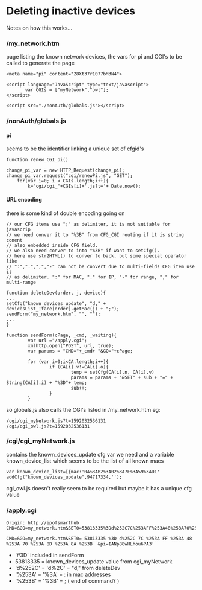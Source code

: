 # Deleting inactive devices

Notes on how this works...

### /my_network.htm
page listing the known network devices, the vars for pi and CGI's to be called to generate the page

```
<meta name="pi" content="28Xt37r1077bM3N4">

<script language="JavaScript" type="text/javascript">
       var CGIs = ["myNetwork","owl"];
</script>

<script src="./nonAuth/globals.js"></script>
```

### /nonAuth/globals.js

#### pi
seems to be the identifier linking a unique set of cfgid's 
```
function renew_CGI_pi()
	
change_pi_var = new HTTP_Request(change_pi);
change_pi_var.request("cgi/renewPi.js", "GET");
	for(var i=0; i < CGIs.length;i++){
		k="cgi/cgi_"+CGIs[i]+'.js?t='+ Date.now();		
```

#### URL encoding
there is some kind of double encoding going on
```
// our CFG items use ";" as delimiter, it is not suitable for javascrip
// we need conver it to "%3B" from CFG_CGI routing if it is string conent
// also embedded inside CFG field.
// we also need conver to into "%3B" if want to setCfg().
// here use str2HTML() to conver to back, but some special operator like
// ":",".",",","-" can not be convert due to multi-fields CFG item use it
// as delimiter. ":" for MAC, "." for IP, "-" for range, "," for multi-range

function deleteDev(order, j, device){
...     
setCfg("known_devices_update", "d," + devicesList_Iface[order].getMac(j) + ";");
sendForm("my_network.htm", "", "");
...
}

function sendForm(cPage, _cmd, _waiting){
        var url ="/apply.cgi";
        xmlhttp.open("POST", url, true);
        var params = "CMD="+_cmd+ "&GO="+cPage;

        for (var i=0;i<CA.length;i++){
                if (CA[i].v!=CA[i].o){
                        temp = setCfg(CA[i].n, CA[i].v)
                        params = params + "&SET" + sub + "=" + String(CA[i].i) + "%3D"+ temp;
                        sub++;
                }
        }
```

so globals.js also calls the CGI's listed in /my_network.htm eg:

```
/cgi/cgi_myNetwork.js?t=1592032536131
/cgi/cgi_owl.js?t=1592032536131
```

### /cgi/cgi_myNetwork.js

contains the known_devices_update cfg var we need and a variable known_device_list which seems to be the list of all known macs

```
var known_device_list=[{mac:'0A%3AB2%3A02%3A7E%3A59%3AD1'
addCfg("known_devices_update",94717334,'');
```

cgi_owl.js doesn't really seem to be required but maybe it has a unique cfg value 


### /apply.cgi

```
Origin: http://ipofsmarthub
CMD=&GO=my_network.htm&SET0=53813335%3Dd%252C7C%253AFF%253A48%253A70%253A8D%253A8A%253B&pi=IANp88wHLhou6PA3

CMD=&GO=my_network.htm&SET0= 53813335 %3D d%252C 7C %253A FF %253A 48 %253A 70 %253A 8D %253A 8A %253B  &pi=IANp88wHLhou6PA3'
```

* '#3D' included in sendForm
* 53813335 = known_devices_update value from cgi_myNetwork
* 'd%252C' = 'd%2C' = "d," from deleteDev
* '%253A' = '%3A' = : in mac addresses
* '%253B' = '%3B' = ; ( end of command? ) 
